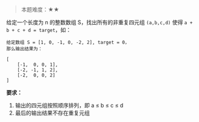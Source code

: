 > 本题难度：★★

给定一个长度为 n 的整数数组 S，找出所有的非重复四元组 `(a,b,c,d)` 使得 `a + b + c + d = target`，如：

```
给定数组 S = [1, 0, -1, 0, -2, 2], target = 0，
那么输出结果为：

[
    [-1,  0, 0, 1],
    [-2, -1, 1, 2],
    [-2,  0, 0, 2]
]
```

**要求：**

1. 输出的四元组按照顺序排列，即 a ≤ b ≤ c ≤ d
2. 最后的输出结果不存在重复元组
